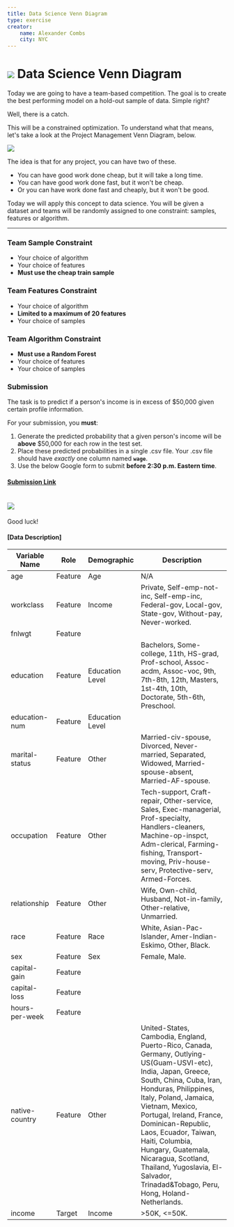 ```yaml
---
title: Data Science Venn Diagram
type: exercise
creator:
    name: Alexander Combs
    city: NYC
---
```


# ![](https://ga-dash.s3.amazonaws.com/production/assets/logo-9f88ae6c9c3871690e33280fcf557f33.png)  Data Science Venn Diagram

Today we are going to have a team-based competition. The goal is to create the best performing model on a hold-out sample of data. Simple right?

Well, there is a catch.

This will be a constrained optimization. To understand what that means, let's take a look at the Project Management Venn Diagram, below.

![](https://www.pyragraph.com/wp-content/uploads/2013/04/GOOD-FAST-CHEAP.jpg)

The idea is that for any project, you can have two of these. 
- You can have good work done cheap, but it will take a long time. 
- You can have good work done fast, but it won't be cheap.
- Or you can have work done fast and cheaply, but it won't be good.

Today we will apply this concept to data science. You will be given a dataset and teams will be randomly assigned to one constraint: samples, features or algorithm.

---

### Team Sample Constraint
- Your choice of algorithm
- Your choice of features
- **Must use the cheap train sample**

### Team Features Constraint
- Your choice of algorithm
- **Limited to a maximum of 20 features**
- Your choice of samples

### Team Algorithm Constraint
- **Must use a Random Forest**
- Your choice of features
- Your choice of samples
 
 ### Submission
 
The task is to predict if a person's income is in excess of $50,000 given certain profile information. 

For your submission, you **must**:
1. Generate the predicted probability that a given person's income will be **above** $50,000 for each row in the test set.
2. Place these predicted probabilities in a single .csv file. Your .csv file should have _exactly_ one column named **`wage`**.
3. Use the below Google form to submit **before 2:30 p.m. Eastern time**.

#### [Submission Link](https://forms.gle/KXz4UdGPszBUw6H68)

# ![](https://media.giphy.com/media/aL4bDxt8fbpy8/giphy.gif)

Good luck!

#### [Data Description]
| Variable Name  | Role    | Demographic     | Description |
|----------------|---------|-----------------|---------------------------------------------------------------------------------------------------------------------------------------------------------------------------------------------------------------------------------------------------------------------------------------------------------------------------------------------------------------------------------------------------------------------------------|
| age            | Feature | Age             | N/A                                                                                                                                                                                                                                                                                                                                                                                                                             |
| workclass      | Feature | Income          | Private, Self-emp-not-inc, Self-emp-inc, Federal-gov, Local-gov, State-gov, Without-pay, Never-worked.                                                                                                                                                                                                                                                                                                                          |
| fnlwgt         | Feature |                 |                                                                                                                                                                                                                                                                                                                                                                                                                                 |
| education      | Feature | Education Level | Bachelors, Some-college, 11th, HS-grad, Prof-school, Assoc-acdm, Assoc-voc, 9th, 7th-8th, 12th, Masters, 1st-4th, 10th, Doctorate, 5th-6th, Preschool.                                                                                                                                                                                                                                                                          |
| education-num  | Feature | Education Level |                                                                                                                                                                                                                                                                                                                                                                                                                                 |
| marital-status | Feature | Other           | Married-civ-spouse, Divorced, Never-married, Separated, Widowed, Married-spouse-absent, Married-AF-spouse.                                                                                                                                                                                                                                                                                                                      |
| occupation     | Feature | Other           | Tech-support, Craft-repair, Other-service, Sales, Exec-managerial, Prof-specialty, Handlers-cleaners, Machine-op-inspct, Adm-clerical, Farming-fishing, Transport-moving, Priv-house-serv, Protective-serv, Armed-Forces.                                                                                                                                                                                                       |
| relationship   | Feature | Other           | Wife, Own-child, Husband, Not-in-family, Other-relative, Unmarried.                                                                                                                                                                                                                                                                                                                                                             |
| race           | Feature | Race            | White, Asian-Pac-Islander, Amer-Indian-Eskimo, Other, Black.                                                                                                                                                                                                                                                                                                                                                                    |
| sex            | Feature | Sex             | Female, Male.                                                                                                                                                                                                                                                                                                                                                                                                                   |
| capital-gain   | Feature |                 |                                                                                                                                                                                                                                                                                                                                                                                                                                 |
| capital-loss   | Feature |                 |                                                                                                                                                                                                                                                                                                                                                                                                                                 |
| hours-per-week | Feature |                 |                                                                                                                                                                                                                                                                                                                                                                                                                                 |
| native-country | Feature | Other           | United-States, Cambodia, England, Puerto-Rico, Canada, Germany, Outlying-US(Guam-USVI-etc), India, Japan, Greece, South, China, Cuba, Iran, Honduras, Philippines, Italy, Poland, Jamaica, Vietnam, Mexico, Portugal, Ireland, France, Dominican-Republic, Laos, Ecuador, Taiwan, Haiti, Columbia, Hungary, Guatemala, Nicaragua, Scotland, Thailand, Yugoslavia, El-Salvador, Trinadad&Tobago, Peru, Hong, Holand-Netherlands. |
| income         | Target  | Income          | >50K, <=50K.                                                                                                                                                                                                                                                                                                                                                                                                                    |
